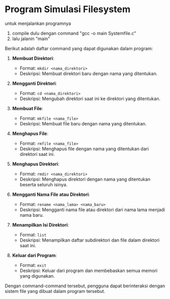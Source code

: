 # Program Simulasi Filesystem

untuk menjalankan programnya 
1. compile dulu dengan command "gcc -o main Systemfile.c"
2. lalu jalanin "main"

Berikut adalah daftar command yang dapat digunakan dalam program:

1. **Membuat Direktori**:
   - Format: `mkdir <nama_direktori>`
   - Deskripsi: Membuat direktori baru dengan nama yang ditentukan.

2. **Mengganti Direktori**:
   - Format: `cd <nama_direktori>`
   - Deskripsi: Mengubah direktori saat ini ke direktori yang ditentukan.

3. **Membuat File**:
   - Format: `mkfile <nama_file>`
   - Deskripsi: Membuat file baru dengan nama yang ditentukan.

4. **Menghapus File**:
   - Format: `rmfile <nama_file>`
   - Deskripsi: Menghapus file dengan nama yang ditentukan dari direktori saat ini.

5. **Menghapus Direktori**:
   - Format: `rmdir <nama_direktori>`
   - Deskripsi: Menghapus direktori dengan nama yang ditentukan beserta seluruh isinya.

6. **Mengganti Nama File atau Direktori**:
   - Format: `rename <nama_lama> <nama_baru>`
   - Deskripsi: Mengganti nama file atau direktori dari nama lama menjadi nama baru.

7. **Menampilkan Isi Direktori**:
   - Format: `list`
   - Deskripsi: Menampilkan daftar subdirektori dan file dalam direktori saat ini.

8. **Keluar dari Program**:
   - Format: `exit`
   - Deskripsi: Keluar dari program dan membebaskan semua memori yang digunakan.

Dengan command-command tersebut, pengguna dapat berinteraksi dengan sistem file yang dibuat dalam program tersebut.
